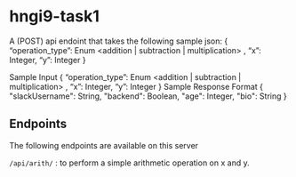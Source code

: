 # hngi9-task1
A (POST) api endoint that takes the following sample json:
{ “operation_type”: Enum <addition | subtraction | multiplication> , “x”: Integer, “y”: Integer }

Sample Input { “operation_type”: Enum <addition | subtraction | multiplication> , “x”: Integer, “y”: Integer }
Sample Response Format
{ "slackUsername": String, "backend": Boolean, "age": Integer, "bio": String }


## Endpoints
The following endpoints are available on this server 

 `/api/arith/` : to perform a simple arithmetic operation on x and y.

